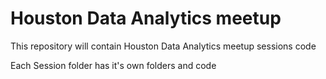 # Houston Data Analytics meetup
This repository will contain Houston Data Analytics meetup sessions code

Each Session folder has it's own folders and code
